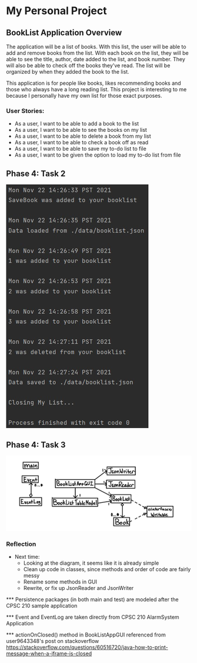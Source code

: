 # My Personal Project

## BookList Application Overview

The application will be a list of books. With this list, the user will be able to add and remove books from the list.
With each book on the list, they will be able to see the title, author, date added to the list, and book number. They 
will also be able to check off the books they've read. The list will be organized by when they added the book to the
list.

This application is for people like books, likes recommending books and those who always have a long reading list. 
This project is interesting to me because I personally have my own list for those exact purposes.

### **User Stories**:
- As a user, I want to be able to add a book to the list
- As a user, I want to be able to see the books on my list
- As a user, I want to be able to delete a book from my list
- As a user, I want to be able to check a book off as read
- As a user, I want to be able to save my to-do list to file
- As a user, I want to be given the option to load my to-do list from file

## Phase 4: Task 2
![Event Log Screenshot](CPSC%20210%20-%20Phase%204%20T2%20EventLog.jpg)

## Phase 4: Task 3
![UML Diagram](CPSC%20210%20-%20Phase%204%20T3%20UML%20Diagram.png)

### Reflection  
- Next time: 
  - Looking at the diagram, it seems like it is already simple
  - Clean up code in classes, since methods and order of code are fairly messy
  - Rename some methods in GUI
  - Rewrite, or fix up JsonReader and JsonWriter

*** Persistence packages (in both main and test) are modeled after the CPSC 210 sample application

*** Event and EventLog are taken directly from CPSC 210 AlarmSystem Application 

*** actionOnClosed() method in BookListAppGUI referenced from user9643348's post on stackoverflow
https://stackoverflow.com/questions/60516720/java-how-to-print-message-when-a-jframe-is-closed 